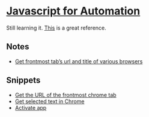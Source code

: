 # [Javascript for Automation](https://developer.apple.com/library/content/releasenotes/InterapplicationCommunication/RN-JavaScriptForAutomation/Articles/Introduction.html)
Still learning it. [This](https://github.com/JXA-Cookbook/JXA-Cookbook/wiki/Foreword) is a great reference.

## Notes
- [Get frontmost tab’s url and title of various browsers](https://www.alfredforum.com/topic/2013-how-to-get-frontmost-tab%E2%80%99s-url-and-title-of-various-browsers/)

## Snippets
- [Get the URL of the frontmost chrome tab](https://gist.github.com/3cc4a47575c4173410a65f7b2b2904df)
- [Get selected text in Chrome](https://gist.github.com/f6d6696613f898e71ef3506706c04b61)
- [Activate app](https://gist.github.com/fc166423210a8ee67b7072dc5dc7c0d7)